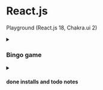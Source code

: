 # React.js

Playground (React.js 18, Chakra.ui 2)


<details><summary>

### Bingo game

</summary>

![image](https://github.com/plamenjm/react-chakra/assets/56994434/09b957fd-b2a8-4f50-a089-1427c6af080a)

![image](https://github.com/plamenjm/react-chakra/assets/56994434/fa13281f-95ab-4946-8be6-30435aa04fa5)

</details>


<details><summary>

#### done installs and todo notes

</summary>

```
$ npx create-react-app react-chakra --template @chakra-ui
```

</details>
